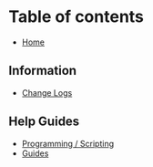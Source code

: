# Table of contents

* [Home](README.md)

## Information

* [Change Logs](information/change-logs.md)

## Help Guides

* [Programming / Scripting](help-guides/programming-scripting.md)
* [Guides](help-guides/guides.md)

